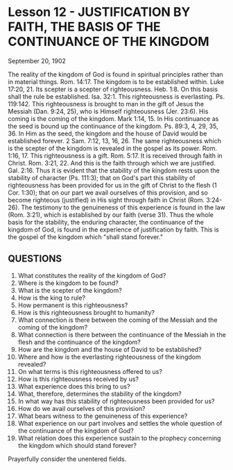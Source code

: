 # Lesson 12 - JUSTIFICATION BY FAITH, THE BASIS OF THE CONTINUANCE OF THE KINGDOM

September 20, 1902

The reality of the kingdom of God is found in spiritual principles rather than in material things. Rom. 14:17. The kingdom is to be established within. Luke 17:20, 21. Its scepter is a scepter of righteousness. Heb. 1:8. On this basis shall the rule be established. Isa. 32:1. This righteousness is everlasting. Ps. 119:142. This righteousness is brought to man in the gift of Jesus the Messiah (Dan. 9:24, 25), who is Himself righteousness (Jer. 23:6). His coming is the coming of the kingdom. Mark 1:14, 15. In His continuance as the seed is bound up the continuance of the kingdom. Ps. 89:3, 4, 29, 35, 36. In Him as the seed, the kingdom and the house of David would be established forever. 2 Sam. 7:12, 13, 16, 26. The same righteousness which is the scepter of the kingdom is revealed in the gospel as its power. Rom. 1:16, 17. This righteousness is a gift. Rom. 5:17. It is received through faith in Christ. Rom. 3:21, 22. And this is the faith through which we are justified. Gal. 2:16. Thus it is evident that the stability of the kingdom rests upon the stability of character (Ps. 111:3); that on God's part this stability of righteousness has been provided for us in the gift of Christ to the flesh (1 Cor. 1:30); that on our part we avail ourselves of this provision, and so become righteous (justified) in His sight through faith in Christ (Rom. 3:24-26). The testimony to the genuineness of this experience is found in the law (Rom. 3:21), which is established by our faith (verse 31). Thus the whole basis for the stability, the enduring character, the continuance of the kingdom of God, is found in the experience of justification by faith. This is the gospel of the kingdom which "shall stand forever."

## QUESTIONS

1. What constitutes the reality of the kingdom of God?
2. Where is the kingdom to be found?
3. What is the scepter of the kingdom?
4. How is the king to rule?
5. How permanent is this righteousness?
6. How is this righteousness brought to humanity?
7. What connection is there between the coming of the Messiah and the coming of the kingdom?
8. What connection is there between the continuance of the Messiah in the flesh and the continuance of the kingdom?
9. How are the kingdom and the house of David to be established?
10. Where and how is the everlasting righteousness of the kingdom revealed?
11. On what terms is this righteousness offered to us?
12. How is this righteousness received by us?
13. What experience does this bring to us?
14. What, therefore, determines the stability of the kingdom?
15. In what way has this stability of righteousness been provided for us?
16. How do we avail ourselves of this provision?
17. What bears witness to the genuineness of this experience?
18. What experience on our part involves and settles the whole question of the continuance of the kingdom of God?
19. What relation does this experience sustain to the prophecy concerning the kingdom which should stand forever?

Prayerfully consider the unentered fields.